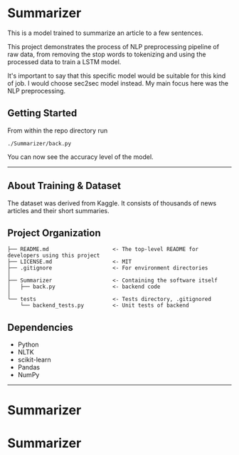 Summarizer
==============================

This is a model trained to summarize an article to a few sentences.

This project demonstrates the process of NLP preprocessing pipeline of raw data, from
removing the stop words to tokenizing and using the processed data to train a LSTM model.

It's important to say that this specific model would be suitable for this kind of job. I would choose sec2sec model
instead. My main focus here was the NLP preprocessing.


Getting Started
------------

From within the repo directory run

`./Summarizer/back.py`

You can now see the accuracy level of the model.

-----
About Training & Dataset
--

The dataset was derived from Kaggle. It consists of thousands of news articles and their short summaries.

Project Organization
------------

    ├── README.md                    <- The top-level README for developers using this project
    ├── LICENSE.md                   <- MIT
    ├── .gitignore                   <- For environment directories
    │
    ├── Summarizer                   <- Containing the software itself
    │   ├── back.py                  <- backend code
    │
    └── tests                        <- Tests directory, .gitignored
        └── backend_tests.py         <- Unit tests of backend
 
Dependencies
------------

- Python
- NLTK
- scikit-learn
- Pandas
- NumPy
--------
# Summarizer
# Summarizer
